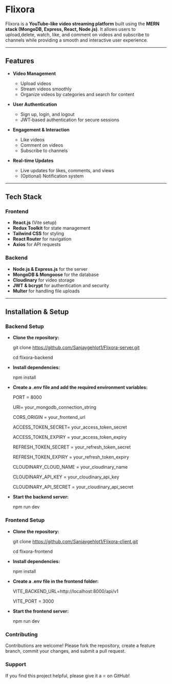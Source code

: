 # Flixora

Flixora is a **YouTube-like video streaming platform** built using the **MERN stack (MongoDB, Express, React, Node.js)**. It allows users to upload,delete, watch, like, and comment on videos and subscribe to channels while providing a smooth and interactive user experience.

---

## Features

- **Video Management**
  - Upload videos
  - Stream videos smoothly
  - Organize videos by categories and search for content

- **User Authentication**
  - Sign up, login, and logout
  - JWT-based authentication for secure sessions

- **Engagement & Interaction**
  - Like videos
  - Comment on videos
  - Subscribe to channels

- **Real-time Updates**
  - Live updates for likes, comments, and views
  - (Optional) Notification system

---

## Tech Stack

### Frontend
- **React.js** (Vite setup)
- **Redux Toolkit** for state management
- **Tailwind CSS** for styling
- **React Router** for navigation
- **Axios** for API requests

### Backend
- **Node.js & Express.js** for the server
- **MongoDB & Mongoose** for the database
- **Cloudinary** for video storage
- **JWT & bcrypt** for authentication and security
- **Multer** for handling file uploads

---

## Installation & Setup

### Backend Setup

- **Clone the repository:**
  
  git clone https://github.com/Sanjaygehlot1/Flixora-server.git

  cd flixora-backend

- **Install dependencies:**

    npm install

- **Create a .env file and add the required environment variables:**

    PORT = 8000

    URI=  your_mongodb_connection_string

    CORS_ORIGIN = your_frontend_url

    ACCESS_TOKEN_SECRET= your_access_token_secret

    ACCESS_TOKEN_EXPIRY = your_access_token_expiry    

    REFRESH_TOKEN_SECRET = your_refresh_token_secret    

    REFRESH_TOKEN_EXPIRY = your_refresh_token_expiry

    CLOUDINARY_CLOUD_NAME = your_cloudinary_name

    CLOUDINARY_API_KEY = your_cloudinary_api_key

    CLOUDINARY_API_SECRET = your_cloudinary_api_secret

- **Start the backend server:**

    npm run dev


### Frontend Setup
- **Clone the repository:**

    git clone https://github.com/Sanjaygehlot1/Flixora-client.git

    cd flixora-frontend

- **Install dependencies:**

    npm install

- **Create a .env file in the frontend folder:**

    VITE_BACKEND_URL=http://localhost:8000/api/v1

    VITE_PORT = 3000

- **Start the frontend server:**

    npm run dev

### Contributing
Contributions are welcome! Please fork the repository, create a feature branch, commit your changes, and submit a pull request.

### Support
If you find this project helpful, please give it a ⭐ on GitHub!



